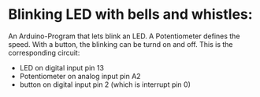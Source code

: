 Blinking LED with bells and whistles:
=====================================

An Arduino-Program that lets blink an LED. A Potentiometer defines the speed. With a button, the blinking can be turnd on and off. This is the corresponding circuit:

- LED on digital input pin 13
- Potentiometer on analog input pin A2
- button on digital input pin 2 (which is interrupt pin 0)

